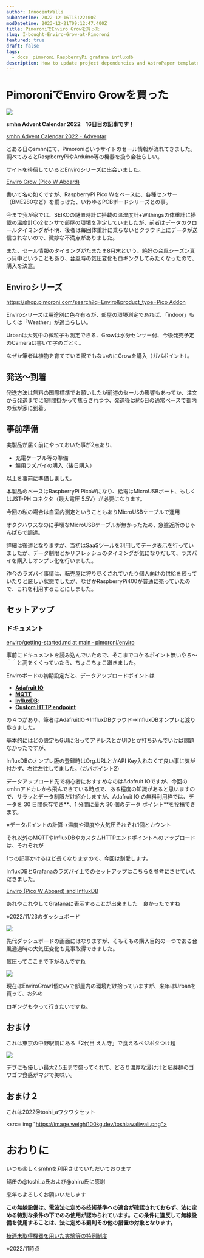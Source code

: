 ```yaml
---
author: InnocentWalls
pubDatetime: 2022-12-16T15:22:00Z
modDatetime: 2023-12-21T09:12:47.400Z
title: PimoroniでEnviro Growを買った
slug: I-bought-Enviro-Grow-at-Pimoroni
featured: true
draft: false
tags:
  - docs　pimoroni RaspberryPi grafana influxdb
description: How to update project dependencies and AstroPaper template.
---
```


# PimoroniでEnviro Growを買った

<img src="https://image.weight100kg.dev/Untitled.png">

**smhn Advent Calendar 2022　16日目の記事です！**

[smhn Advent Calendar 2022 - Adventar](https://adventar.org/calendars/7936)

とある日のsmhnにて、Pimoroniというサイトのセール情報が流れてきました。
調べてみるとRaspberryPiやArduino等の機器を扱う会社らしい。

サイトを徘徊しているとEnviroシリーズに出会いました。

[Enviro Grow (Pico W Aboard)](https://shop.pimoroni.com/products/enviro-grow?variant=40055904305235)

書いて名の如くですが、RaspberryPi Pico Wをベースに、各種センサー（BME280など）を乗っけた、いわゆるPCBボードシリーズとの事。

今まで我が家では、SEIKOの謎置時計に搭載の温湿度計+Withingsの体重計に搭載の温度計Co2センサで部屋の環境を測定していましたが、前者はデータのクロールタイミングが不明、後者は毎回体重計に乗らないとクラウド上にデータが送信されないので、微妙な不満点がありました。

また、セール情報のタイミングがたまたま8月末という、絶好の台風シーズン真っ只中ということもあり、台風時の気圧変化もロギングしてみたくなったので、購入を決意。

## Enviroシリーズ

[https://shop.pimoroni.com/search?q=Enviro&product_type=Pico Addon](https://shop.pimoroni.com/search?q=Enviro&product_type=Pico%20Addon)

Enviroシリーズは用途別に色々有るが、部屋の環境測定であれば、「indoor」もしくは「Weather」が適当らしい。　

Urbanは大気中の微粒子も測定できる、Growは水分センサー付、今後発売予定のCameraは書いて字のごとく。

なぜか筆者は植物を育てている訳でもないのにGrowを購入（ガバポイント）。

## 発送～到着

発送方法は無料の国際標準でお願いしたが前述のセールの影響もあってか、注文から発送までに1週間掛かって焦らされつつ、発送後は約5日の通常ペースで都内の我が家に到着。

## 事前準備

実製品が届く前にやっておいた事が2点あり、

- 充電ケーブル等の準備
- 鯖用ラズパイの購入（後日購入）

以上を事前に準備しました。

本製品のベースはRaspberryPi PicoWになり、給電はMicroUSBポート、もしくはJST-PH コネクタ（最大電圧 5.5V）が必要になります。

今回の私の場合は自室内測定ということもありMicroUSBケーブルで運用

オタクハウスなのに手頃なMicroUSBケーブルが無かったため、急遽近所のじゃんぱらで調達。

詳細は後述となりますが、当初はSaaSツールを利用してデータ表示を行っていましたが、データ制限とかリフレッシュのタイミングが気になりだして、ラズパイを購入しオンプレ化を行いました。

昨今のラズパイ事情は、転売屋に狩り尽くされていたり個人向けの供給を絞っていたりと厳しい状態でしたが、なぜかRaspberryPi400が普通に売っていたので、これを利用することにしました。

## セットアップ

### ドキュメント

[enviro/getting-started.md at main · pimoroni/enviro](https://github.com/pimoroni/enviro/blob/main/documentation/getting-started.md)

事前にドキュメントを読み込んでいたので、そこまでコケるポイント無いやろ～＾＾と高をくくっていたら、ちょこちょこ躓きました。

Enviroボードの初期設定だと、データアップロードポイントは

- **[Adafruit IO](https://github.com/pimoroni/enviro/blob/main/documentation/destinations/adafruit-io.md)**
- **[MQTT](https://github.com/pimoroni/enviro/blob/main/documentation/destinations/mqtt.md)**
- **[InfluxDB](https://github.com/pimoroni/enviro/blob/main/documentation/destinations/influxdb.md)**:
- **[Custom HTTP endpoint](https://github.com/pimoroni/enviro/blob/main/documentation/destinations/custom-http-endpoint.md)**

の４つがあり、筆者はAdafruitIO→InfluxDBクラウド→InfluxDBオンプレと渡り歩きました。

基本的にはどの設定もGUIに沿ってアドレスとかUIDとか打ち込んでいけば問題なかったですが、

InfluxDBのオンプレ版の登録時はOrg.URLとかAPI Key入れなくて良い事に気が付かず、右往左往してました。(ガバポイント2）

データアップロード先で初心者におすすめなのはAdafruit IOですが、今回のsmhnアドカレから飛んできている時点で、ある程度の知識があると思いますので、サラッとデータ制限だけ紹介しますが、Adafruit IO の無料利用枠では、データを 30 日間保存でき**、1 分間に最大 30 個のデータ ポイント**を投稿できます。

※データポイントの計算→温度や湿度や大気圧それぞれ1個とカウント

それ以外のMQTTやInfluxDBやカスタムHTTPエンドポイントへのアップロードは、それぞれが

1つの記事かけるほど長くなりますので、今回は割愛します。

InfluxDBとGrafanaのラズパイ上でのセットアップはこちらを参考にさせていただきました。

[Enviro (Pico W Aboard) and InfluxDB](https://learn.pimoroni.com/article/enviro-and-influxdb)

あれやこれやしてGrafanaに表示することが出来ました　良かったですね　

※2022/11/23のダッシュボード

<img src="https://image.weight100kg.dev/Untitled.png">

先代ダッシュボードの画面にはなりますが、そもそもの購入目的の一つである台風通過時の大気圧変化も見事取得できました。

気圧ってここまで下がるんですね

<img src="https://image.weight100kg.dev/830658928cdb118a.png">


現在はEnviroGrow1個のみで部屋内の環境だけ拾っていますが、来年はUrbanを買って、お外の

ロギングもやって行きたいですね。

## おまけ

これは東京の中野駅前にある「2代目 えん寺」で食えるベジポタつけ麺

<img src="https://image.weight100kg.dev/7b8fe367e349e847.jpeg">

デブにも優しい最大2.5玉まで盛ってくれて、どろり濃厚な浸け汁と胚芽麺のゴワゴワ食感がマジで美味い。

## おまけ２

これは2022@toshi_aワクワクセット

<src= img "https://image.weight100kg.dev/toshiawaliwali.png">

# おわりに

いつも楽しくsmhnを利用させていただいております

鯖缶の@toshi_a氏および@ahiru氏に感謝

来年もよろしくお願いいたします

**この無線設備は、電波法に定める技術基準への適合が確認されておらず、法に定める特別な条件の下でのみ使用が認められています。この条件に違反して無線設備を使用することは、法に定める罰則その他の措置の対象となります。**

[技適未取得機器を用いた実験等の特例制度](https://exp-sp.denpa.soumu.go.jp/public/index.html)

※2022/11時点
